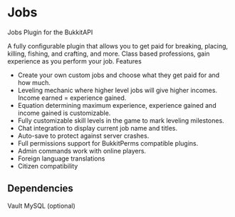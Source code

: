 # Jobs
Jobs Plugin for the BukkitAPI

A fully configurable plugin that allows you to get paid for breaking, placing, killing, fishing, and crafting, and more. Class based professions, gain experience as you perform your job.
Features

- Create your own custom jobs and choose what they get paid for and how much.
- Leveling mechanic where higher level jobs will give higher incomes. Income earned = experience gained.
- Equation determining maximum experience, experience gained and income gained is customizable.
- Fully customizable skill levels in the game to mark leveling milestones.
- Chat integration to display current job name and titles.
- Auto-save to protect against server crashes.
- Full permissions support for BukkitPerms compatible plugins.
- Admin commands work with online players.
- Foreign language translations 
- Citizen compatibility

## Dependencies

  Vault
  MySQL (optional) 
